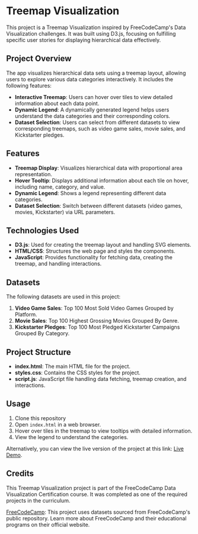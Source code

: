 # Treemap Visualization

This project is a Treemap Visualization inspired by FreeCodeCamp's Data Visualization challenges. It was built using D3.js, focusing on fulfilling specific user stories for displaying hierarchical data effectively.

## Project Overview

The app visualizes hierarchical data sets using a treemap layout, allowing users to explore various data categories interactively. It includes the following features:

- **Interactive Treemap**: Users can hover over tiles to view detailed information about each data point.
- **Dynamic Legend**: A dynamically generated legend helps users understand the data categories and their corresponding colors.
- **Dataset Selection**: Users can select from different datasets to view corresponding treemaps, such as video game sales, movie sales, and Kickstarter pledges.

## Features

- **Treemap Display**: Visualizes hierarchical data with proportional area representation.
- **Hover Tooltip**: Displays additional information about each tile on hover, including name, category, and value.
- **Dynamic Legend**: Shows a legend representing different data categories.
- **Dataset Selection**: Switch between different datasets (video games, movies, Kickstarter) via URL parameters.

## Technologies Used

- **D3.js**: Used for creating the treemap layout and handling SVG elements.
- **HTML/CSS**: Structures the web page and styles the components.
- **JavaScript**: Provides functionality for fetching data, creating the treemap, and handling interactions.

## Datasets

The following datasets are used in this project:

1. **Video Game Sales**: Top 100 Most Sold Video Games Grouped by Platform.
2. **Movie Sales**: Top 100 Highest Grossing Movies Grouped By Genre.
3. **Kickstarter Pledges**: Top 100 Most Pledged Kickstarter Campaigns Grouped By Category.

## Project Structure

- **index.html**: The main HTML file for the project.
- **styles.css**: Contains the CSS styles for the project.
- **script.js**: JavaScript file handling data fetching, treemap creation, and interactions.

## Usage

1. Clone this repository
2. Open `index.html` in a web browser.
3. Hover over tiles in the treemap to view tooltips with detailed information.
4. View the legend to understand the categories.

Alternatively, you can view the live version of the project at this link: [Live Demo](https://shishwami.github.io/FCC-Tree-Map/).

## Credits

This Treemap Visualization project is part of the FreeCodeCamp Data Visualization Certification course. It was completed as one of the required projects in the curriculum.

[FreeCodeCamp](https://www.freecodecamp.org/): This project uses datasets sourced from FreeCodeCamp's public repository. Learn more about FreeCodeCamp and their educational programs on their official website.
